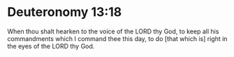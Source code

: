 # Deuteronomy 13:18

When thou shalt hearken to the voice of the LORD thy God, to keep all his commandments which I command thee this day, to do [that which is] right in the eyes of the LORD thy God.